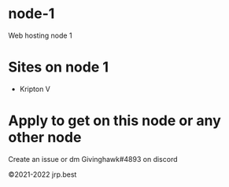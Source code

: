 # node-1
Web hosting node 1
# Sites on node 1
<ul>
 <li>Kripton V</li>
</ul>
<h1>Apply to get on this node or any other node</h1>
Create an issue or dm Givinghawk#4893 on discord

©2021-2022 jrp.best
